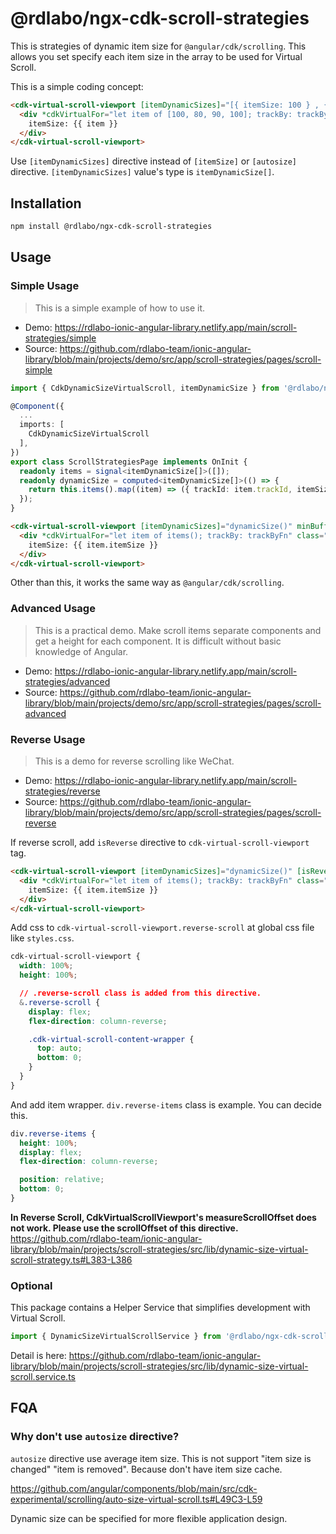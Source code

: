 # @rdlabo/ngx-cdk-scroll-strategies

This is strategies of dynamic item size for `@angular/cdk/scrolling`. This allows you set specify each item size in the array to be used for Virtual Scroll.

This is a simple coding concept:

```html
<cdk-virtual-scroll-viewport [itemDynamicSizes]="[{ itemSize: 100 } , { itemSize: 80} , { itemSize: 90 } , { itemSize: 100}]">
  <div *cdkVirtualFor="let item of [100, 80, 90, 100]; trackBy: trackByFn" [style.height.px]="item">
    itemSize: {{ item }}
  </div>
</cdk-virtual-scroll-viewport>
```

Use `[itemDynamicSizes]` directive instead of `[itemSize]` or `[autosize]` directive. `[itemDynamicSizes]` value's type is `itemDynamicSize[]`.


## Installation

```bash
npm install @rdlabo/ngx-cdk-scroll-strategies
```

## Usage

### Simple Usage

> This is a simple example of how to use it.

- Demo: https://rdlabo-ionic-angular-library.netlify.app/main/scroll-strategies/simple
- Source: https://github.com/rdlabo-team/ionic-angular-library/blob/main/projects/demo/src/app/scroll-strategies/pages/scroll-simple

```ts
import { CdkDynamicSizeVirtualScroll, itemDynamicSize } from '@rdlabo/ngx-cdk-scroll-strategies';

@Component({
  ...
  imports: [
    CdkDynamicSizeVirtualScroll
  ],
})
export class ScrollStrategiesPage implements OnInit {
  readonly items = signal<itemDynamicSize[]>([]);
  readonly dynamicSize = computed<itemDynamicSize[]>(() => {
    return this.items().map((item) => ({ trackId: item.trackId, itemSize: item.itemSize }));
  });
}
```

```html
<cdk-virtual-scroll-viewport [itemDynamicSizes]="dynamicSize()" minBufferPx="900" maxBufferPx="1350">
  <div *cdkVirtualFor="let item of items(); trackBy: trackByFn" class="dynamic-item" [style.height.px]="item.itemSize">
    itemSize: {{ item.itemSize }}
  </div>
</cdk-virtual-scroll-viewport>
```

Other than this, it works the same way as `@angular/cdk/scrolling`.

### Advanced Usage

> This is a practical demo. Make scroll items separate components and get a height for each component.
> It is difficult without basic knowledge of Angular.

- Demo: https://rdlabo-ionic-angular-library.netlify.app/main/scroll-strategies/advanced
- Source: https://github.com/rdlabo-team/ionic-angular-library/blob/main/projects/demo/src/app/scroll-strategies/pages/scroll-advanced


### Reverse Usage

> This is a demo for reverse scrolling like WeChat.

- Demo: https://rdlabo-ionic-angular-library.netlify.app/main/scroll-strategies/reverse
- Source: https://github.com/rdlabo-team/ionic-angular-library/blob/main/projects/demo/src/app/scroll-strategies/pages/scroll-reverse

If reverse scroll, add `isReverse` directive to `cdk-virtual-scroll-viewport` tag.

```html
<cdk-virtual-scroll-viewport [itemDynamicSizes]="dynamicSize()" [isReverse]="true" minBufferPx="900" maxBufferPx="1350">
  <div *cdkVirtualFor="let item of items(); trackBy: trackByFn" class="dynamic-item" [style.height.px]="item.itemSize">
    itemSize: {{ item.itemSize }}
  </div>
</cdk-virtual-scroll-viewport>
```

Add css to `cdk-virtual-scroll-viewport.reverse-scroll` at global css file like `styles.css`.

```css
cdk-virtual-scroll-viewport {
  width: 100%;
  height: 100%;

  // .reverse-scroll class is added from this directive.
  &.reverse-scroll {
    display: flex;
    flex-direction: column-reverse;

    .cdk-virtual-scroll-content-wrapper {
      top: auto;
      bottom: 0;
    }
  }
}
```

And add item wrapper. `div.reverse-items` class is example. You can decide this.

```css
div.reverse-items {
  height: 100%;
  display: flex;
  flex-direction: column-reverse;

  position: relative;
  bottom: 0;
}
```

__In Reverse Scroll, CdkVirtualScrollViewport's measureScrollOffset does not work. Please use the scrollOffset of this directive.__
https://github.com/rdlabo-team/ionic-angular-library/blob/main/projects/scroll-strategies/src/lib/dynamic-size-virtual-scroll-strategy.ts#L383-L386

### Optional

This package contains a Helper Service that simplifies development with Virtual Scroll.

```ts
import { DynamicSizeVirtualScrollService } from '@rdlabo/ngx-cdk-scroll-strategies';
```

Detail is here: https://github.com/rdlabo-team/ionic-angular-library/blob/main/projects/scroll-strategies/src/lib/dynamic-size-virtual-scroll.service.ts

## FQA
### Why don't use `autosize` directive?

`autosize` directive use average item size. This is not support "item size is changed" "item is removed". Because don't have item size cache.

https://github.com/angular/components/blob/main/src/cdk-experimental/scrolling/auto-size-virtual-scroll.ts#L49C3-L59

Dynamic size can be specified for more flexible application design.
